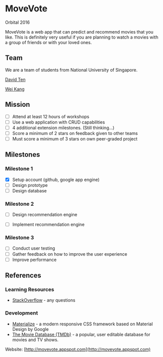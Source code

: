 # MoveVote
Orbital 2016

MoveVote is a web app that can predict and recommend movies that you like. This is definitely very useful if you are planning to watch a movies with a group of friends or with your loved ones.

## Team
We are a team of students from National University of Singapore.

[David Ten](https://www.linkedin.com/in/davidten)

[Wei Kang](https://www.linkedin.com/in/weikangchia)

## Mission
- [ ] Attend at least 12 hours of workshops
- [ ] Use a web application with CRUD capabilities
- [ ] 4 additional extension milestones. (Still thinking...)
- [ ] Score a minimum of 2 stars on feedback given to other teams
- [ ] Must score a minimum of 3 stars on own peer-graded project

## Milestones
### Milestone 1
- [X] Setup account (github, google app engine)
- [ ] Design prototype
- [ ] Design database

### Milestone 2
- [ ] Design recommendation engine
- [ ] Implement recommendation engine


### Milestone 3
- [ ] Conduct user testing
- [ ] Gather feedback on how to improve the user experience
- [ ] Improve performance

## References
### Learning Resources
* [StackOverflow](http://stackoverflow.com/) - any questions

### Development
* [Materialize](http://materializecss.com/) - a modern responsive CSS framework based on Material Design by Google
* [The Movie Database (TMDb)](https://www.themoviedb.org/?language=en) - a popular, user editable database for movies and TV shows.


Website: [http://movevote.appspot.com](http://movevote.appspot.com)
